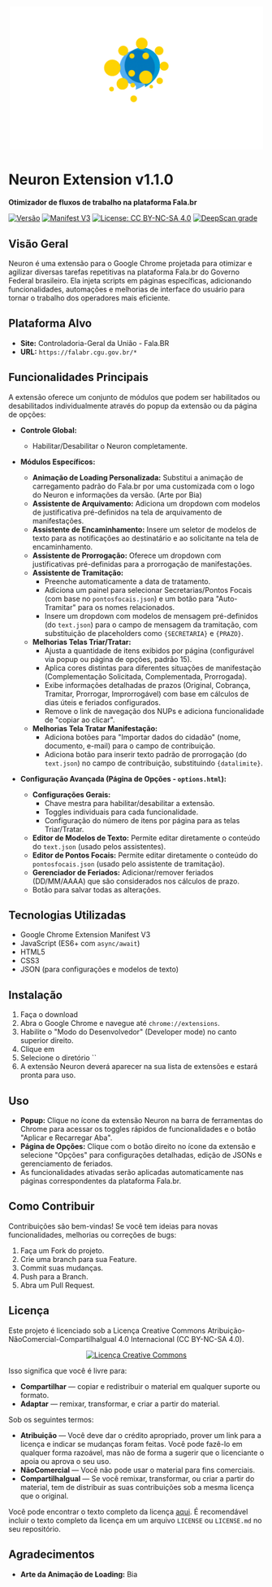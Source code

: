 <p align="center">
  <img src="https://github.com/Mirante5/Neuron/blob/main/images/Intro-Neuron.gif" alt="Neuron Loading Animation" width="500"/>
</p>

# Neuron Extension v1.1.0

**Otimizador de fluxos de trabalho na plataforma Fala.br**

[![Versão](https://img.shields.io/badge/version-1.1.0-red.svg)](manifest.json)
[![Manifest V3](https://img.shields.io/badge/Manifest-V3-brightgreen.svg)](manifest.json)
[![License: CC BY-NC-SA 4.0](https://img.shields.io/badge/License-CC%20BY--NC--SA%204.0-lightgrey.svg)](https://creativecommons.org/licenses/by-nc-sa/4.0/)
[![DeepScan grade](https://deepscan.io/api/teams/27437/projects/29889/branches/958626/badge/grade.svg)](https://deepscan.io/dashboard#view=project&tid=27437&pid=29889&bid=958626)

## Visão Geral

Neuron é uma extensão para o Google Chrome projetada para otimizar e agilizar diversas tarefas repetitivas na plataforma Fala.br do Governo Federal brasileiro. Ela injeta scripts em páginas específicas, adicionando funcionalidades, automações e melhorias de interface do usuário para tornar o trabalho dos operadores mais eficiente.

## Plataforma Alvo

* **Site:** Controladoria-Geral da União - Fala.BR
* **URL:** `https://falabr.cgu.gov.br/*`

## Funcionalidades Principais

A extensão oferece um conjunto de módulos que podem ser habilitados ou desabilitados individualmente através do popup da extensão ou da página de opções:

* **Controle Global:**
    * Habilitar/Desabilitar o Neuron completamente.
* **Módulos Específicos:**
    * **Animação de Loading Personalizada:** Substitui a animação de carregamento padrão do Fala.br por uma customizada com o logo do Neuron e informações da versão. (Arte por Bia)
    * **Assistente de Arquivamento:** Adiciona um dropdown com modelos de justificativa pré-definidos na tela de arquivamento de manifestações.
    * **Assistente de Encaminhamento:** Insere um seletor de modelos de texto para as notificações ao destinatário e ao solicitante na tela de encaminhamento.
    * **Assistente de Prorrogação:** Oferece um dropdown com justificativas pré-definidas para a prorrogação de manifestações.
    * **Assistente de Tramitação:**
        * Preenche automaticamente a data de tratamento.
        * Adiciona um painel para selecionar Secretarias/Pontos Focais (com base no `pontosfocais.json`) e um botão para "Auto-Tramitar" para os nomes relacionados.
        * Insere um dropdown com modelos de mensagem pré-definidos (do `text.json`) para o campo de mensagem da tramitação, com substituição de placeholders como `{SECRETARIA}` e `{PRAZO}`.
    * **Melhorias Telas Triar/Tratar:**
        * Ajusta a quantidade de itens exibidos por página (configurável via popup ou página de opções, padrão 15).
        * Aplica cores distintas para diferentes situações de manifestação (Complementação Solicitada, Complementada, Prorrogada).
        * Exibe informações detalhadas de prazos (Original, Cobrança, Tramitar, Prorrogar, Improrrogável) com base em cálculos de dias úteis e feriados configurados.
        * Remove o link de navegação dos NUPs e adiciona funcionalidade de "copiar ao clicar".
    * **Melhorias Tela Tratar Manifestação:**
        * Adiciona botões para "Importar dados do cidadão" (nome, documento, e-mail) para o campo de contribuição.
        * Adiciona botão para inserir texto padrão de prorrogação (do `text.json`) no campo de contribuição, substituindo `{datalimite}`.

* **Configuração Avançada (Página de Opções - `options.html`):**
    * **Configurações Gerais:**
        * Chave mestra para habilitar/desabilitar a extensão.
        * Toggles individuais para cada funcionalidade.
        * Configuração do número de itens por página para as telas Triar/Tratar.
    * **Editor de Modelos de Texto:** Permite editar diretamente o conteúdo do `text.json` (usado pelos assistentes).
    * **Editor de Pontos Focais:** Permite editar diretamente o conteúdo do `pontosfocais.json` (usado pelo assistente de tramitação).
    * **Gerenciador de Feriados:** Adicionar/remover feriados (DD/MM/AAAA) que são considerados nos cálculos de prazo.
    * Botão para salvar todas as alterações.

## Tecnologias Utilizadas

* Google Chrome Extension Manifest V3
* JavaScript (ES6+ com `async/await`)
* HTML5
* CSS3
* JSON (para configurações e modelos de texto)

## Instalação

1.  Faça o download
2.  Abra o Google Chrome e navegue até `chrome://extensions`.
3.  Habilite o "Modo do Desenvolvedor" (Developer mode) no canto superior direito.
4.  Clique em 
5.  Selecione o diretório `` 
6.  A extensão Neuron deverá aparecer na sua lista de extensões e estará pronta para uso.

## Uso

* **Popup:** Clique no ícone da extensão Neuron na barra de ferramentas do Chrome para acessar os toggles rápidos de funcionalidades e o botão "Aplicar e Recarregar Aba".
* **Página de Opções:** Clique com o botão direito no ícone da extensão e selecione "Opções" para configurações detalhadas, edição de JSONs e gerenciamento de feriados.
* As funcionalidades ativadas serão aplicadas automaticamente nas páginas correspondentes da plataforma Fala.br.

## Como Contribuir

Contribuições são bem-vindas! Se você tem ideias para novas funcionalidades, melhorias ou correções de bugs:

1.  Faça um Fork do projeto.
2.  Crie uma branch para sua Feature.
3.  Commit suas mudanças.
4.  Push para a Branch.
5.  Abra um Pull Request.

## Licença

Este projeto é licenciado sob a Licença Creative Commons Atribuição-NãoComercial-CompartilhaIgual 4.0 Internacional (CC BY-NC-SA 4.0).

<p align="center">
  <a rel="license" href="http://creativecommons.org/licenses/by-nc-sa/4.0/"><img alt="Licença Creative Commons" style="border-width:0" src="https://i.creativecommons.org/l/by-nc-sa/4.0/88x31.png" /></a>
</p>

Isso significa que você é livre para:

* **Compartilhar** — copiar e redistribuir o material em qualquer suporte ou formato.
* **Adaptar** — remixar, transformar, e criar a partir do material.

Sob os seguintes termos:

* **Atribuição** — Você deve dar o crédito apropriado, prover um link para a licença e indicar se mudanças foram feitas. Você pode fazê-lo em qualquer forma razoável, mas não de forma a sugerir que o licenciante o apoia ou aprova o seu uso.
* **NãoComercial** — Você não pode usar o material para fins comerciais.
* **CompartilhaIgual** — Se você remixar, transformar, ou criar a partir do material, tem de distribuir as suas contribuições sob a mesma licença que o original.

Você pode encontrar o texto completo da licença [aqui](https://creativecommons.org/licenses/by-nc-sa/4.0/legalcode.pt). É recomendável incluir o texto completo da licença em um arquivo `LICENSE` ou `LICENSE.md` no seu repositório.

## Agradecimentos

* **Arte da Animação de Loading:** Bia
